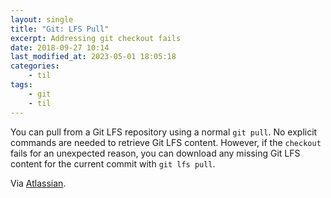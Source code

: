 ```yaml
---
layout: single
title: "Git: LFS Pull"
excerpt: Addressing git checkout fails
date: 2018-09-27 10:14
last_modified_at: 2023-05-01 18:05:18
categories:
    - til
tags:
    - git
    - til
---
```


You can pull from a Git LFS repository using a normal `git pull`.
No explicit commands are needed to retrieve Git LFS content.
However, if the `checkout` fails for an unexpected reason,
you can download any missing Git LFS content for the current commit with `git lfs pull`.

Via [Atlassian](https://www.atlassian.com/git/tutorials/git-lfs).
